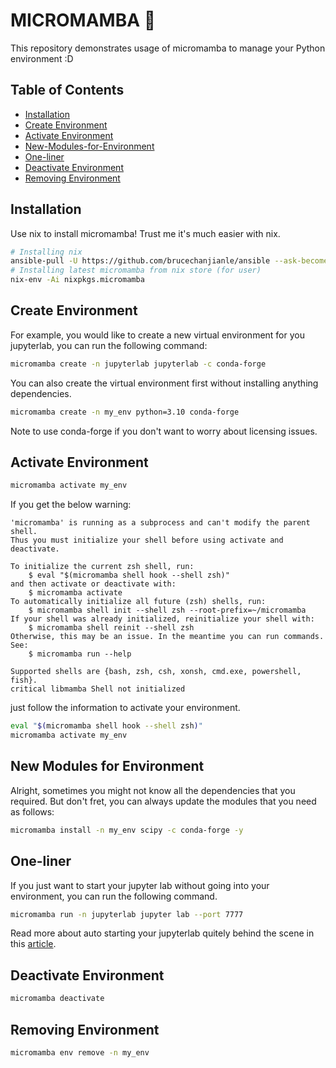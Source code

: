 # MICROMAMBA 🐍

This repository demonstrates usage of micromamba to manage your Python environment :D

## Table of Contents
- [Installation](#installation)
- [Create Environment](#create-environment)
- [Activate Environment](#activate-environment)
- [New-Modules-for-Environment](#new-modules-for-environment)
- [One-liner](#one-liner)
- [Deactivate Environment](#deactivate-environment)
- [Removing Environment](#removing-environment)

## Installation

Use nix to install micromamba! Trust me it's much easier with nix.  

```bash
# Installing nix
ansible-pull -U https://github.com/brucechanjianle/ansible --ask-become-pass --tags nix
# Installing latest micromamba from nix store (for user)
nix-env -Ai nixpkgs.micromamba
```

## Create Environment

For example, you would like to create a new virtual environment
for you jupyterlab, you can run the following command:  

```bash
micromamba create -n jupyterlab jupyterlab -c conda-forge
```

You can also create the virtual environment first without installing
anything dependencies.  

```bash
micromamba create -n my_env python=3.10 conda-forge
```

Note to use conda-forge if you don't want to worry about licensing issues.  

## Activate Environment

```bash
micromamba activate my_env
```

If you get the below warning:  
```
'micromamba' is running as a subprocess and can't modify the parent shell.
Thus you must initialize your shell before using activate and deactivate.

To initialize the current zsh shell, run:
    $ eval "$(micromamba shell hook --shell zsh)"
and then activate or deactivate with:
    $ micromamba activate
To automatically initialize all future (zsh) shells, run:
    $ micromamba shell init --shell zsh --root-prefix=~/micromamba
If your shell was already initialized, reinitialize your shell with:
    $ micromamba shell reinit --shell zsh
Otherwise, this may be an issue. In the meantime you can run commands. See:
    $ micromamba run --help

Supported shells are {bash, zsh, csh, xonsh, cmd.exe, powershell, fish}.
critical libmamba Shell not initialized
```

 just follow the information to activate your environment.  
```bash
eval "$(micromamba shell hook --shell zsh)"
micromamba activate my_env
````

## New Modules for Environment

Alright, sometimes you might not know all the dependencies that you required.
But don't fret, you can always update the modules that you need as follows:

```bash
micromamba install -n my_env scipy -c conda-forge -y
```

## One-liner

If you just want to start your jupyter lab without going into your environment,
you can run the following command.  

```bash
micromamba run -n jupyterlab jupyter lab --port 7777
```

Read more about auto starting your jupyterlab quitely behind the scene in this
[article]().

## Deactivate Environment

```bash
micromamba deactivate
```

## Removing Environment

```bash
micromamba env remove -n my_env
```
